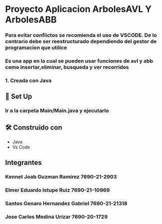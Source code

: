 # Proyecto Aplicacion ArbolesAVL Y ArbolesABB
### Para evitar conflictos se recomienda el uso de VSCODE. De lo contrario debe ser reestructurado dependiendo del gestor de programacion que utilice
### **Es una app en la cual se pueden usar funciones de avl y abb como insertar,eliminar, busqueda y ver recorridos**
### 1. Creada con Java
## :space_invader: Set Up
### Ir a la carpeta Main/Main.java y ejecutarlo

## :hammer_and_wrench:	Construido con
- Java 
- Vs Code

## Integrantes
### Kennet Joab Guzman Ramirez            7690-21-2903
### Elmer Eduardo Istupe Ruiz             7690-21-10969
### Santos Genaro Hernandez Gabriel       7690-21-21318
### Jose Carlos Medina Urizar             7690-20-1729
